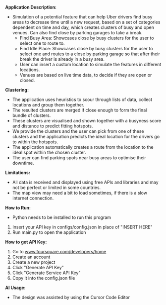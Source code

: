 **Application Description:**
  * Simulation of a potential feature that can help Uber drivers find busy areas to decrease time until a new request, based on a set of categories dependent on time and day, which creates clusters of busy and open venues. Can also find close by parking garages to take a break.
    * Find Busy Area: Showcases close by busy clusters for the user to select one to route to.
    * Find Idle Place: Showcases close by busy clusters for the user to select one and routes to a close by parking garage so that after their break the driver is already in a busy area.
    * User can insert a custom location to simulate the features in different locations.
    * Venues are based on live time data, to decide if they are open or closed.

**Clustering:**
 * The application uses heuristics to scour through lists of data, collect locations and group them together.
 * The resulted clusters are merged if close enough to form the final bundle of clusters.
 * These clusters are visualised and shown together with a busyness score and distance to predict fitting hotspots.
 * We provide the clusters and the user can pick from one of these clusters and the application predicts the ideal location for the drivers go to within the hotspots.
 * The application automatically creates a route from the location to the ideal spot within the chosen cluster.
 * The user can find parking spots near busy areas to optimise their downtime.

**Limitations:**

- All data is received and displayed using free APIs and libraries and may not be perfect or limited in some countries.
- The map view may need a bit to load sometimes, if there is a slow internet connection.

**How to Run:**
  * Python needs to be installed to run this program
  1) Insert your API key in configs/config.json in place of "INSERT HERE"
  2) Run main.py to open the application

**How to get API Key:**
  1) Go to www.foursquare.com/developers/home
  2) Create an account
  3) Create a new project
  4) Click "Generate API Key"
  5) Click "Generate Service API Key"
  6) Copy it into the config.json file

**AI Usage:**
 * The design was assisted by using the Cursor Code Editor
